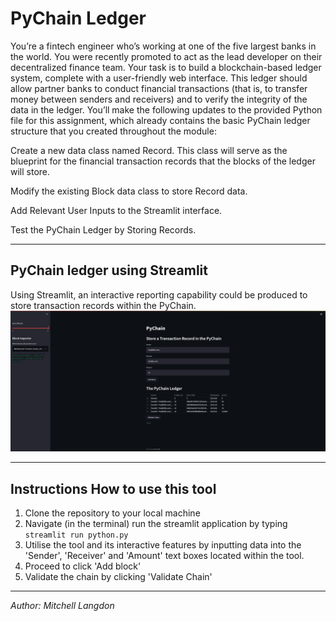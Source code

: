 # PyChain Ledger

You’re a fintech engineer who’s working at one of the five largest banks in the world. You were recently promoted to act as the lead developer on their decentralized finance team. Your task is to build a blockchain-based ledger system, complete with a user-friendly web interface. This ledger should allow partner banks to conduct financial transactions (that is, to transfer money between senders and receivers) and to verify the integrity of the data in the ledger.
You’ll make the following updates to the provided Python file for this assignment, which already contains the basic PyChain ledger structure that you created throughout the module:


Create a new data class named Record. This class will serve as the blueprint for the financial transaction records that the blocks of the ledger will store.


Modify the existing Block data class to store Record data.


Add Relevant User Inputs to the Streamlit interface.


Test the PyChain Ledger by Storing Records.

---

## PyChain ledger using Streamlit

Using Streamlit, an interactive reporting capability could be produced to store transaction records within the PyChain. 
![PyChain](Recordings/PyChain.gif)

---

## Instructions How to use this tool

 1. Clone the repository to your local machine
 2. Navigate (in the terminal) run the streamlit application by typing `streamlit run python.py`
 3. Utilise the tool and its interactive features by inputting data into the 'Sender', 'Receiver' and 'Amount' text boxes located within the tool. 
 4. Proceed to click 'Add block'
 5. Validate the chain by clicking 'Validate Chain'

 ---

 *Author: Mitchell Langdon*
